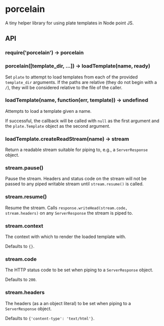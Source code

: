 # porcelain

A tiny helper library for using plate templates in Node point JS.

## API

### require('porcelain') -> porcelain

### porcelain([template_dir, ...]) -> loadTemplate(name, ready)

Set `plate` to attempt to load templates from each of the provided `template_dir`
arguments. If the paths are relative (they do not begin with a `/`), they will be 
considered relative to the file of the caller.

### loadTemplate(name, function(err, template)) -> undefined

Attempts to load a template given a name.

If successful, the callback will be called with `null` as the first argument
and the `plate.Template` object as the second argument.

### loadTemplate.createReadStream(name) -> stream

Return a readable stream suitable for piping to, e.g., a `ServerResponse`
object.

### stream.pause()

Pause the stream. Headers and status code on the stream will not
be passed to any piped writable stream until `stream.resume()` is called.

### stream.resume()

Resume the stream. Calls `response.writeHead(stream.code, stream.headers)`
on any `ServerResponse` the stream is piped to.

### stream.context

The context with which to render the loaded template with.

Defaults to `{}`.

### stream.code

The HTTP status code to be set when piping to a `ServerResponse`
object.

Defaults to `200`.

### stream.headers

The headers (as a an object literal) to be set when piping to a
`ServerResponse` object.

Defaults to `{'content-type': 'text/html'}`.

